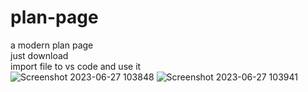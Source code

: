 # plan-page <br>
a modern plan page <br>
just download <br>
import file to vs code and use it <br>
![Screenshot 2023-06-27 103848](https://github.com/mahdikargar-cmd/plan-page/assets/82155434/137ccf53-e2e1-4146-8c43-841bf5f8ad17)
![Screenshot 2023-06-27 103941](https://github.com/mahdikargar-cmd/plan-page/assets/82155434/1b664898-64b9-408e-b9ad-4bd70c7cca8d)
